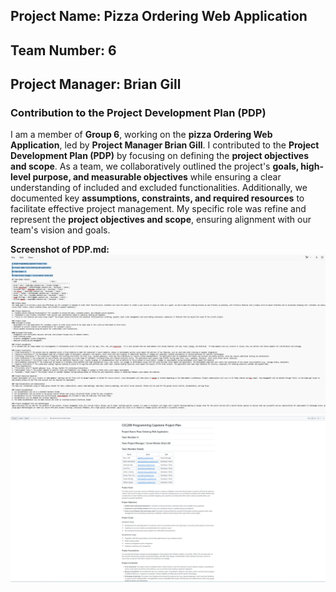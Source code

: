 ## Project Name: Pizza Ordering Web Application

## Team Number: 6

## Project Manager: Brian Gill

### Contribution to the Project Development Plan (PDP)
I am a member of **Group 6**, working on the **pizza Ordering Web Application**, led by **Project Manager Brian Gill**. I contributed to the **Project Development Plan (PDP)** by focusing on defining the **project objectives and scope**. As a team, we collaboratively outlined the project's **goals, high-level purpose, and measurable objectives** while ensuring a clear understanding of included and excluded functionalities. Additionally, we documented key **assumptions, constraints, and required resources** to facilitate effective project management. My specific role was  refine and represent the **project objectives and scope**, ensuring alignment with our team's vision and goals.

**Screenshot of PDP.md:**
![Project product backlog](project-plan.png)
![Project product backlog](project-plan1.png)